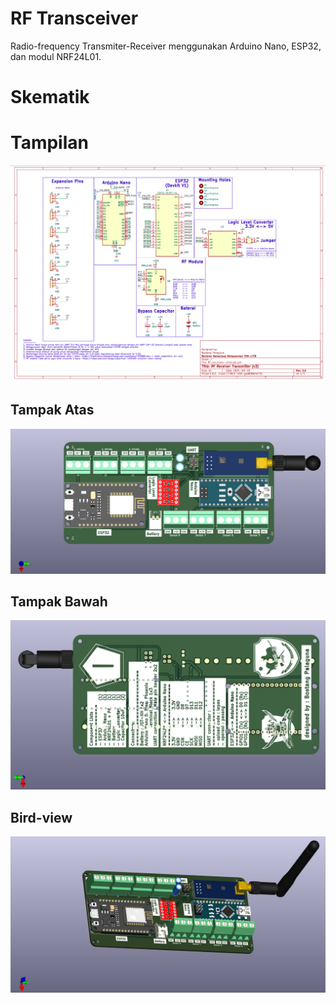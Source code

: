 # RF Transceiver

Radio-frequency Transmiter-Receiver menggunakan Arduino Nano, ESP32, dan modul NRF24L01.

# Skematik



# Tampilan

![skematik](./img/sch.png)


## Tampak Atas

![top view](./img/top-view.png)

## Tampak Bawah

![top view](./img/bottom-view.png)

## Bird-view

![Bird view](./img/bird-view.png)